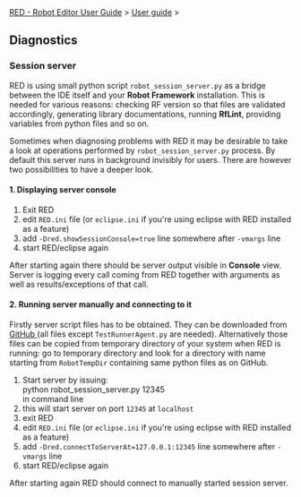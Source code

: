 <html>
<head>
<link href="PLUGINS_ROOT/org.robotframework.ide.eclipse.main.plugin.doc.user/help/style.css" rel="stylesheet" type="text/css"/>
</head>
<body>
<a href="index.html">RED - Robot Editor User Guide</a> &gt; <a href="user_guide/user_guide.html">User guide</a> &gt; 

<h2>Diagnostics</h2>
<h3>Session server</h3>
<p>RED is using small python script <code>robot_session_server.py</code> as a bridge between the IDE itself and
your <b>Robot Framework</b> installation. This is needed for various reasons: checking RF version so that files
are validated accordingly, generating library documentations, running <b>RfLint</b>, providing variables from 
python files and so on.
</p>
<p>Sometimes when diagnosing problems with RED it may be desirable to take a look at operations performed by 
<code>robot_session_server.py</code> process. By default this server runs in background invisibly for users.
There are however two possibilities to have a deeper look. 
</p>
<h4>1. Displaying server console</h4>
<ol>
<li>Exit RED
    </li>
<li>edit <code>RED.ini</code> file (or <code>eclipse.ini</code> if you're using eclipse with RED installed as 
    a feature)
    </li>
<li>add <code>-Dred.showSessionConsole=true</code> line somewhere after <code>-vmargs</code> line
    </li>
<li>start RED/eclipse again
    </li>
</ol>
<p>After starting again there should be server output visible in <b>Console</b> view. Server is logging every call
coming from RED together with arguments as well as results/exceptions of that call.
</p>
<h4>2. Running server manually and connecting to it</h4>
<p>Firstly server script files has to be obtained. They can be downloaded from 
<a class="external" href="https://github.com/nokia/RED/tree/master/src/RobotFrameworkCore/org.robotframework.ide.core-functions/src/main/python/scripts" target="_blank">
GitHub
</a> (all files except <code>TestRunnerAgent.py</code> are needed). Alternatively those files can be copied from
temporary directory of your system when RED is running: go to temporary directory and look for a directory with
name starting from <code>RobotTempDir</code> containing same python files as on GitHub.
</p>
<ol>
<li>Start server by issuing:
        <div class="code">python robot_session_server.py 12345
        </div>
        in command line
    </li>
<li>this will start server on port <code>12345</code> at <code>localhost</code>
</li>
<li>exit RED
    </li>
<li>edit <code>RED.ini</code> file (or <code>eclipse.ini</code> if you're using eclipse with RED installed as 
    a feature)
    </li>
<li>add <code>-Dred.connectToServerAt=127.0.0.1:12345</code> line somewhere after <code>-vmargs</code> line
    </li>
<li>start RED/eclipse again
    </li>
</ol>
<p>After starting again RED should connect to manually started session server. 
</p>
</body>
</html>